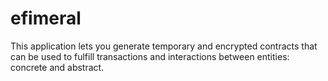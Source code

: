 # efimeral
This application lets you generate temporary and encrypted contracts that can be used to fulfill transactions and interactions between entities: concrete and abstract.
